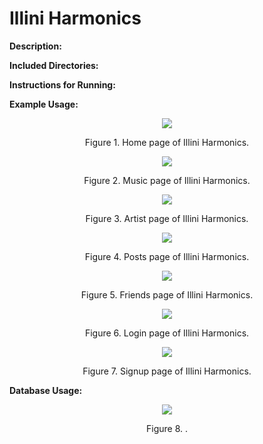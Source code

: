 # Illini Harmonics

**Description:**


**Included Directories:**


**Instructions for Running:**


**Example Usage:**

<p align="center">
  <img src="https://github.com/PaulJablonski/Resume-Projects/assets/148725115/acb139b5-3f96-49e7-83ec-9d7da181c736">
</p>

<p align="center">  
  Figure 1. Home page of Illini Harmonics.
</p>

<p align="center">
  <img src="https://github.com/PaulJablonski/Resume-Projects/assets/148725115/bcaa4e0e-33cc-4ed1-8a1d-c461d7ba77b1">
</p>

<p align="center">  
  Figure 2. Music page of Illini Harmonics.
</p>

<p align="center">
  <img src="https://github.com/PaulJablonski/Resume-Projects/assets/148725115/750ef713-76ef-49e7-8a21-152e681de2ba">
</p>

<p align="center">  
  Figure 3. Artist page of Illini Harmonics.
</p>

<p align="center">
  <img src="https://github.com/PaulJablonski/Resume-Projects/assets/148725115/7e146dc6-3b1a-4131-a8e0-9fd819f0b475">
</p>

<p align="center">  
  Figure 4. Posts page of Illini Harmonics.
</p>

<p align="center">
  <img src="https://github.com/PaulJablonski/Resume-Projects/assets/148725115/0fc6f4eb-9c51-41c9-ba86-da9e2a31eff5">
</p>

<p align="center">  
  Figure 5. Friends page of Illini Harmonics.
</p>

<p align="center">
  <img src="https://github.com/PaulJablonski/Resume-Projects/assets/148725115/ed77ddd3-5d42-4885-bd12-9c1883f85c07">
</p>

<p align="center">  
  Figure 6. Login page of Illini Harmonics.
</p>

<p align="center">
  <img src="https://github.com/PaulJablonski/Resume-Projects/assets/148725115/97f12ad3-58eb-4ecb-b159-9f53ab5779db">
</p>

<p align="center">  
  Figure 7. Signup page of Illini Harmonics.
</p>

**Database Usage:**

<p align="center">
  <img src="https://github.com/PaulJablonski/Resume-Projects/assets/148725115/df9ad782-d46c-47ce-bc84-f21b2a685cbf">
</p>

<p align="center">  
  Figure 8. .
</p>
